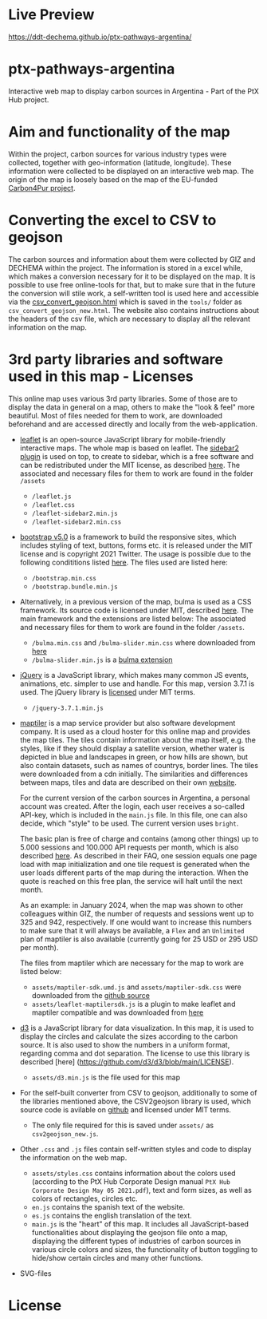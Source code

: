 # Live Preview
https://ddt-dechema.github.io/ptx-pathways-argentina/

# ptx-pathways-argentina
Interactive web map to display carbon sources in Argentina - Part of the PtX Hub project.

# Aim and functionality of the map
Within the project, carbon sources for various industry types were collected, together with geo-information (latitude, longitude). These information were collected to be displayed on an interactive web map.
The origin of the map is loosely based on the map of the EU-funded [Carbon4Pur project](https://carbon4pur.github.io/mapping/index.html).

# Converting the excel to CSV to geojson
The carbon sources and information about them were collected by GIZ and DECHEMA within the project. The information is stored in a excel while, which makes a conversion necessary for it to be displayed on the map. 
It is possible to use free online-tools for that, but to make sure that in the future the conversion will stile work, a self-written tool is used here and accessible via the [csv_convert_geojson.html](https://ddt-dechema.github.io/ptx-pathways-argentina/tools/csv_convert_geojson_new.html) which is saved in the `tools/` folder as `csv_convert_geojson_new.html`. The website also contains instructions about the headers of the csv file, which are necessary to display all the relevant information on the map.

# 3rd party libraries and software used in this map - Licenses
This online map uses various 3rd party libraries. Some of those are to display the data in general on a map, others to make the "look & feel" more beautiful. Most of files needed for them to work, are downloaded beforehand and are accessed directly and locally from the web-application.

* [leaflet](https://leafletjs.com/) is an open-source JavaScript library for mobile-friendly interactive maps. The whole map is based on leaflet. 
The [sidebar2 plugin](https://github.com/noerw/leaflet-sidebar-v2) is used on top, to create to sidebar, which is a free software and can be redistributed under the MIT license, as described [here](https://github.com/Leaflet/Leaflet/blob/main/LICENSE).
The associated and necessary files for them to work are found in the folder `/assets`
    * `/leaflet.js`
    * `/leaflet.css`
    * `/leaflet-sidebar2.min.js`
    * `/leaflet-sidebar2.min.css`

* [bootstrap v5.0](https://getbootstrap.com/docs/5.0/components/buttons/#outline-buttons) is a framework to build the responsive sites, which includes styling of text, buttons, forms etc. it is released under the MIT license and is copyright 2021 Twitter. The usage is possible due to the following condititions listed [here](https://getbootstrap.com/docs/5.0/about/license/). The files used are listed here:
    * `/bootstrap.min.css`
    * `/bootstrap.bundle.min.js`

* Alternatively, in a previous version of the map, bulma is used as a CSS framework. Its source code is licensed under MIT, described [here](https://github.com/jgthms/bulma/blob/master/LICENSE).
The main framework and the extensions are listed below:
The associated and necessary files for them to work are found in the folder `/assets`.
    * `/bulma.min.css` and `/bulma-slider.min.css` where downloaded from [here](https://bulma.io/)
    * `/bulma-slider.min.js` is a [bulma extension](https://wikiki.github.io/form/slider/)

* [jQuery](https://jquery.com/) is a JavaScript library, which makes many common JS events, animations, etc. simpler to use and handle. For this map, version 3.7.1 is used. The jQuery library is [licensed](https://jquery.com/license/) under MIT terms.
    * `/jquery-3.7.1.min.js`

* [maptiler](https://www.maptiler.com/) is a map service provider but also software development company. It is used as a cloud hoster for this online map and provides the map tiles. The tiles contain information about the map itself, e.g. the styles, like if they should display a satellite version, whether water is depicted in blue and landscapes in green, or how hills are shown, but also contain datasets, such as names of countrys, border lines. The tiles were downloaded from a cdn initially.
The similarities and differences between maps, tiles and data are described on their own [website](https://documentation.maptiler.com/hc/en-us/articles/4405446399505-Maps-Tiles-Data-What-are-they-and-how-do-they-differ).

    For the current version of the carbon sources in Argentina, a personal account was created. After the login, each user receives a so-called API-key, which is included in the `main.js` file. In this file, one can also decide, which "style" to  be used. The current version uses `bright`.
    
    The basic plan is free of charge and contains (among other things) up to 5.000 sessions and 100.000 API requests per month, which is also described [here](https://www.maptiler.com/cloud/pricing/#maps). As described in their FAQ, one session equals one page load with map initialization and one tile request is generated when the user loads different parts of the map during the interaction.
    When the quote is reached on this free plan, the service will halt until the next month.

    As an example: in January 2024, when the map was shown to other colleagues within GIZ, the number of requests and sessions went up to 325 and 942, respectively.
    If one would want to increase this numbers to make sure that it will always be available, a `Flex` and an `Unlimited` plan of maptiler is also available (currently going for 25 USD or 295 USD per month).

    The files from maptiler which are necessary for the map to work are listed below:
    * `assets/maptiler-sdk.umd.js` and `assets/maptiler-sdk.css` were downloaded from the [github source](https://github.com/maptiler/maptiler-sdk-js) 
    * `assets/leaflet-maptilersdk.js` is a plugin to make leaflet and maptiler compatible and was downloaded from [here](https://docs.maptiler.com/leaflet/)

* [d3](https://d3js.org/) is a JavaScript library for data visualization. In this map, it is used to display the circles and calculate the sizes according to the carbon source. It is also used to show the numbers in a uniform format, regarding comma and dot separation. The license to use this library is described [here] (https://github.com/d3/d3/blob/main/LICENSE).
    * `assets/d3.min.js` is the file used for this map

* For the self-built converter from CSV to geojson, additionally to some of the libraries mentioned above, the CSV2geojson library is used, which source code is avilable on [github](https://github.com/mapbox/csv2geojson) and licensed under MIT terms. 
    * The only file required for this is saved under `assets/` as `csv2geojson_new.js`.

* Other `.css`  and `.js` files contain self-written styles and code to display the information on the web map. 
    * `assets/styles.css` contains information about the colors used (according to the PtX Hub Corporate Design manual `PtX Hub Corporate Design May 05 2021.pdf`), text and form sizes, as well as colors of rectangles, circles etc.
    * `en.js` contains the spanish text of the website.
    * `es.js` contains the english translation of the text.
    * `main.js` is the "heart" of this map. It includes all JavaScript-based functionalities about displaying the geojson file onto a map, displaying the different types of industries of carbon sources in various circle colors and sizes, the functionality of button toggling to hide/show certain circles and many other functions.

* SVG-files 


# License